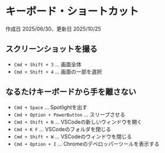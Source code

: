 # キーボード・ショートカット

作成日 2025/06/30、更新日 2025/10/25

## スクリーンショットを撮る

- `Cmd + Shift + 3` ... 画面全体
- `Cmd + Shift + 4` ... 画面の一部を選択

## なるたけキーボードから手を離さない

- `Cmd + Space` ...  Spotlightを出す
- `Cmd + Option + PowerButton` ... スリープさせる
- `Cmd + Shift + N` ... VSCodeの新しいウィンドウを開く
- `Cmd + K F` ... VSCodeのフォルダを閉じる
- `Cmd + Shift + W` ... VSCodeのウィンドウを閉じる
- `Cmd + Option + I` ... Chromeのデベロッパーツールを表示する
